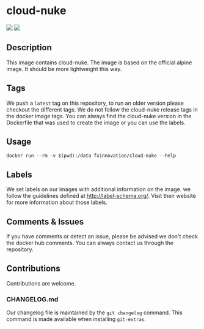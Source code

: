 # cloud-nuke
[![](https://images.microbadger.com/badges/version/fxinnovation/cloud-nuke.svg)](https://microbadger.com/images/fxinnovation/cloud-nuke "Get your own version badge on microbadger.com") [![](https://images.microbadger.com/badges/image/fxinnovation/cloud-nuke.svg)](https://microbadger.com/images/fxinnovation/cloud-nuke "Get your own image badge on microbadger.com")
## Description
This image contains cloud-nuke. The image is based on the official alpine image. It should be more lightweight this way.

## Tags
We push a `latest` tag on this repository, to run an older version please checkout the different tags.
We do not follow the cloud-nuke release tags in the docker image tags. You can always find the cloud-nuke version in the Dockerfile that was used to create the image or you can use the labels.

## Usage
`docker run --rm -v $(pwd):/data fxinnovation/cloud-nuke --help`

## Labels
We set labels on our images with additional information on the image. we follow the guidelines defined at http://label-schema.org/. Visit their website for more information about those labels.

## Comments & Issues
If you have comments or detect an issue, please be advised we don't check the docker hub comments. You can always contact us through the repository.

## Contributions
Contributions are welcome.

### CHANGELOG.md
Our changelog file is maintained by the `git changelog` command. This command is made available when installing `git-extras`.
